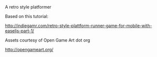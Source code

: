 A retro style platformer

Based on this tutorial:

http://indiegamr.com/retro-style-plattform-runner-game-for-mobile-with-easeljs-part-1/

Assets courtesy of Open Game Art dot org

http://opengameart.org/